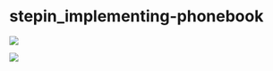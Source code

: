 # stepin_implementing-phonebook
![](https://www.code-inspector.com/project/28162/score/svg)

![](https://www.code-inspector.com/project/28162/status/svg)
